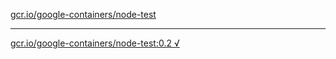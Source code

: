 [gcr.io/google-containers/node-test](https://hub.docker.com/r/anjia0532/google-containers.node-test/tags/) 

----
[gcr.io/google-containers/node-test:0.2 √](https://hub.docker.com/r/anjia0532/google-containers.node-test/tags/)

